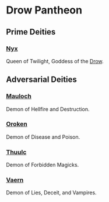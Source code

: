 # Drow Pantheon

## Prime Deities

### [Nyx](Mithrinian%20Deities/Nyx.md)

Queen of Twilight, Goddess of the [Drow](../../Player%20Characters/Ancenstries/The%20People%20of%20Mithrinia/Elves.md#Drow).

## Adversarial Deities

### [Mauloch](Mithrinian%20Deities/Mauloch.md)

Demon of Hellfire and Destruction.

### [Oroken](Mithrinian%20Deities/Oroken.md)

Demon of Disease and Poison.

### [Thuulc](Mithrinian%20Deities/Thuulc.md)

Demon of Forbidden Magicks.

### [Vaern](Mithrinian%20Deities/Vaern.md)

Demon of Lies, Deceit, and Vampires.
